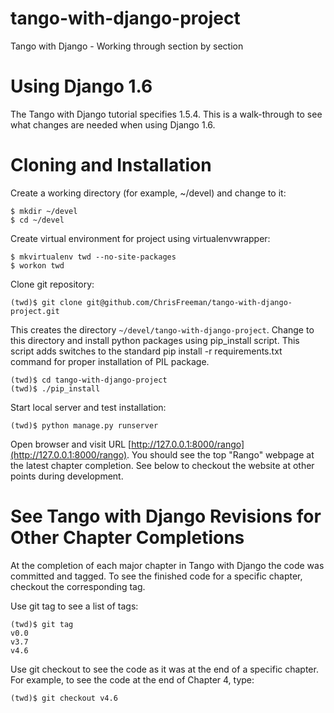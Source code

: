 tango-with-django-project
=========================

Tango with Django - Working through section by section

# Using Django 1.6

The Tango with Django tutorial specifies 1.5.4. This is a walk-through to see what changes are needed when using Django 1.6.

# Cloning and Installation

Create a working directory (for example, ~/devel) and change to it:

    $ mkdir ~/devel
    $ cd ~/devel
    
Create virtual environment for project using virtualenvwrapper:

    $ mkvirtualenv twd --no-site-packages
    $ workon twd
    
Clone git repository:

    (twd)$ git clone git@github.com/ChrisFreeman/tango-with-django-project.git
    
This creates the directory `~/devel/tango-with-django-project`.  Change to this directory and install python packages using pip_install script. This script adds switches to the standard pip install -r requirements.txt command for proper installation of PIL package.

    (twd)$ cd tango-with-django-project
    (twd)$ ./pip_install

Start local server and test installation:

    (twd)$ python manage.py runserver

Open browser and visit URL [http://127.0.0.1:8000/rango](http://127.0.0.1:8000/rango).  You should see the top "Rango" webpage at the latest chapter completion.  See below to checkout the website at other points during development.

# See Tango with Django Revisions for Other Chapter Completions

At the completion of each major chapter in Tango with Django the code was committed and tagged. To see the finished code for a specific chapter, checkout the corresponding tag.

Use git tag to see a list of tags:

    (twd)$ git tag
    v0.0
    v3.7
    v4.6
    
Use git checkout to see the code as it was at the end of a specific chapter.  For example, to see the code at the end of Chapter 4, type:

    (twd)$ git checkout v4.6

